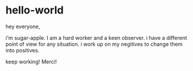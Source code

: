 # hello-world
hey everyone,

i'm sugar-apple. I am a hard worker and a keen observer.
i have a different point of view for any situation. 
i work up on my negitives to change them into positives.

keep working!
Merci!
